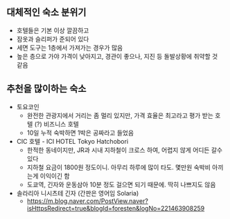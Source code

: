 ## 대체적인 숙소 분위기
- 호텔들은 기본 이상 깔끔하고
- 잠옷과 슬리퍼가 준되어 있다
- 세면 도구는 1층에서 가져가는 경우가 많음
- 높은 층으로 가야 가격이 낮아지고, 경관이 좋으나, 지진 등 돌발상황에 취약할 것 같음 

## 추천을 많이하는 숙소
- 토요코인
  - 완전한 관광지에서 거리는 좀 멀리 있지만, 가격 효율은 최고라고 평가 받는 호텔 (?) 비즈니스 호텔
  - 10일 누적 숙박하면 1박은 공짜라고 들었음
- CIC 호텔 - ICI HOTEL Tokyo Hatchobori
  - 한적한 동네이지만, JR과 시내 지하철이 크로스 하여, 어렵지 않게 어디든 갈수 있다
  - 지하철 요금이 1800원 정도이니. 아무리 하루에 많이 타도. 몇만원 숙박비 아끼는게 이익이긴 함
  - 도쿄역, 긴자와 운동삼아 10분 정도 걸으면 되기 때문에. 딱히 나쁘지도 않음
- 솔라리아 니시츠테 긴자 (간판은 영어임 Solaria) 
  - https://m.blog.naver.com/PostView.naver?isHttpsRedirect=true&blogId=foresten&logNo=221463908259 
